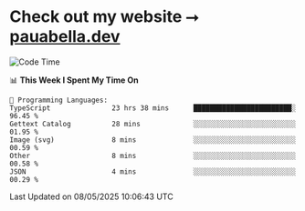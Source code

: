 # Check out my website ⭢ [pauabella.dev](https://pauabella.dev)

<!--START_SECTION:waka-->
![Code Time](http://img.shields.io/badge/Code%20Time-4%2C404%20hrs%2027%20mins-blue)

📊 **This Week I Spent My Time On** 

```text
💬 Programming Languages: 
TypeScript               23 hrs 38 mins      ████████████████████████░   96.45 % 
Gettext Catalog          28 mins             ░░░░░░░░░░░░░░░░░░░░░░░░░   01.95 % 
Image (svg)              8 mins              ░░░░░░░░░░░░░░░░░░░░░░░░░   00.59 % 
Other                    8 mins              ░░░░░░░░░░░░░░░░░░░░░░░░░   00.58 % 
JSON                     4 mins              ░░░░░░░░░░░░░░░░░░░░░░░░░   00.29 % 
```


 Last Updated on 08/05/2025 10:06:43 UTC
<!--END_SECTION:waka-->
